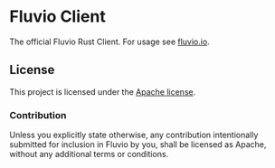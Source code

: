 # Fluvio Client

The official Fluvio Rust Client. For usage see [fluvio.io](https://www.fluvio.io/).

## License

This project is licensed under the [Apache license](LICENSE-APACHE).

### Contribution

Unless you explicitly state otherwise, any contribution intentionally submitted
for inclusion in Fluvio by you, shall be licensed as Apache, without any additional
terms or conditions.

